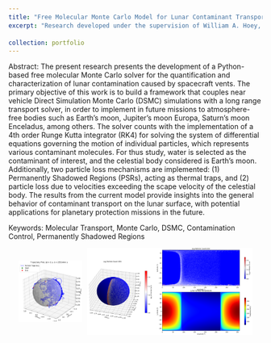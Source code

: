 ```yaml
---
title: "Free Molecular Monte Carlo Model for Lunar Contaminant Transport and Deposition in Permanently Shadowed Regions"
excerpt: "Research developed under the supervision of William A. Hoey, John M. Alred and Carlos E. Soares at the Jet Propulsion Laboratory (JPL), NASA  <br/><img src="/images/example_4_particles.png" style="width: 40%; height: auto">"

collection: portfolio
---
```


Abstract:
The present research presents the development of a Python-based free molecular
Monte Carlo solver for the quantification and characterization of lunar contamination
caused by spacecraft vents. The primary objective of this work is to build a
framework that couples near vehicle Direct Simulation Monte Carlo (DSMC) simulations
with a long range transport solver, in order to implement in future missions
to atmosphere-free bodies such as Earth’s moon, Jupiter’s moon Europa, Saturn’s
moon Enceladus, among others. The solver counts with the implementation of a 4th
order Runge Kutta integrator (RK4) for solving the system of differential equations
governing the motion of individual particles, which represents various contaminant
molecules. For thus study, water is selected as the contaminant of interest, and
the celestial body considered is Earth’s moon. Additionally, two particle loss mechanisms
are implemented: (1) Permanently Shadowed Regions (PSRs), acting as
thermal traps, and (2) particle loss due to velocities exceeding the scape velocity
of the celestial body. The results from the current model provide insights into
the general behavior of contaminant transport on the lunar surface, with potential
applications for planetary protection missions in the future.

Keywords: Molecular Transport, Monte Carlo, DSMC, Contamination Control, Permanently
Shadowed Regions

<div style="display: flex; justify-content: center; align-items: center;">
    <!-- Second part: Left and right images with different sizes -->
    <img src="/images/example_4_particles.png" style="width: 25%; height: auto; margin-right: 10px;" alt="Left Image">
    <img src="/images/whole_lunar_day.png" style="width: 65%; height: auto;" alt="Right Image">
</div>
